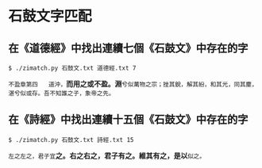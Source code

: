 # 石鼓文字匹配

## 在《道德經》中找出連續七個《石鼓文》中存在的字

`$ ./zimatch.py 石鼓文.txt 道德經.txt 7`

`不盈章第四   道沖，`**而用之或不盈。淵**`兮似萬物之宗；挫其銳，解其紛，和其光，同其塵， 湛兮似或存。吾不知誰之子，象帝之先。 `

## 在《詩經》中找出連續十五個《石鼓文》中存在的字

`$ ./zimatch.py 石鼓文.txt 詩經.txt 15`

`左之左之，君子宜`**之。右之右之，君子有之。維其有之，是以**`似之。`
